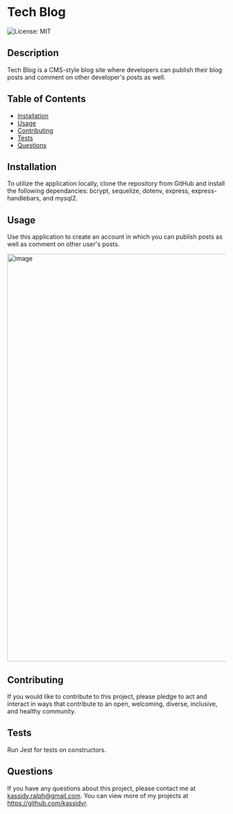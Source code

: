 # Tech Blog
    
![License: MIT](https://img.shields.io/badge/License-MIT-yellow.svg)

## Description
Tech Blog is a CMS-style blog site where developers can publish their blog posts and comment on other developer's posts as well.

## Table of Contents
- [Installation](#installation)
- [Usage](#usage)
- [Contributing](#contributing)
- [Tests](#tests)
- [Questions](#questions)

## Installation
To utilize the application locally, clone the repository from GitHub and install the following dependancies: bcrypt, sequelize, dotenv, express, express-handlebars, and mysql2.

## Usage
Use this application to create an account in which you can publish posts as well as comment on other user's posts.

<img width="941" alt="image" src="https://user-images.githubusercontent.com/89705830/149605807-306f2f84-0454-440b-98f1-89bf77554cc6.png">

## Contributing
If you would like to contribute to this project, please pledge to act and interact in ways that contribute to an open, welcoming, diverse, inclusive, and healthy community.

## Tests
Run Jest for tests on constructors.

## Questions
If you have any questions about this project, please contact me at kassidy.ralph@gmail.com. You can view more of my projects at https://github.com/kassidyr.
